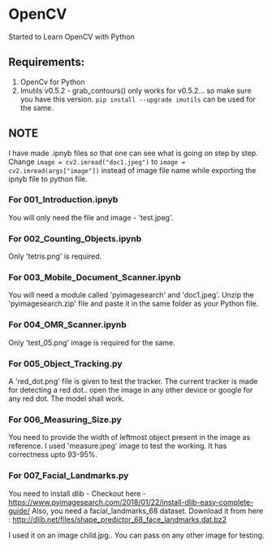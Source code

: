 # OpenCV
Started to Learn OpenCV with Python
## Requirements:
1. OpenCv for Python
2. Imutils v0.5.2 - grab_contours() only works for v0.5.2... so make sure you have this version.
`pip install --upgrade imutils` can be used for the same.

## NOTE
I have made .ipnyb files so that one can see what is going on step by step. Change `image = cv2.imread("doc1.jpeg")` to  `image = cv2.imread(args["image"])` instead of image file name while exporting the ipnyb file to python file.


### For 001_Introduction.ipnyb
You will only need the file and image  - 'test.jpeg'.

### For 002_Counting_Objects.ipynb
Only 'tetris.png' is required.

### For 003_Mobile_Document_Scanner.ipynb
You will need a module called 'pyimagesearch' and 'doc1.jpeg'.
Unzip the 'pyimagesearch.zip' file and paste it in the same folder as your Python file.

### For 004_OMR_Scanner.ipynb
Only 'test_05.png' image is required for the same.

### For 005_Object_Tracking.py
A 'red_dot.png' file is given to test the tracker. The current tracker is made for detecting a red dot.. open the image in any other device or google for any red dot. The model shall work.

### For 006_Measuring_Size.py
You need to provide the width of leftmost object present in the image as reference. I used 'measure.jpeg' image to test the working. It has correctness upto 93-95%.

### For 007_Facial_Landmarks.py
You need to install dlib - Checkout here - https://www.pyimagesearch.com/2018/01/22/install-dlib-easy-complete-guide/
Also, you need a facial_landmarks_68 dataset. Download it from here : http://dlib.net/files/shape_predictor_68_face_landmarks.dat.bz2

I used it on an image child.jpg.. You can pass on any other image for testing.
